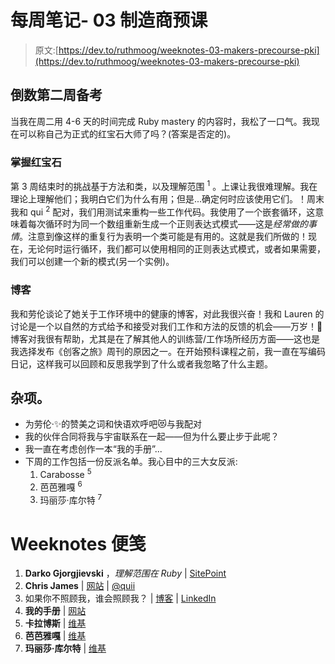 # 每周笔记- 03 制造商预课

> 原文:[https://dev.to/ruthmoog/weeknotes-03-makers-precourse-pki](https://dev.to/ruthmoog/weeknotes-03-makers-precourse-pki)

## [](#the-penultimate-prep-week)倒数第二周备考

当我在周二用 4-6 天的时间完成 Ruby mastery 的内容时，我松了一口气。我现在可以称自己为正式的红宝石大师了吗？(答案是否定的)。

### [](#mastering-ruby)掌握红宝石

第 3 周结束时的挑战基于方法和类，以及理解范围 <sup>1</sup> 。上课让我很难理解。我在理论上理解他们；我明白它们为什么有用；但是...确定何时应该使用它们。！周末我和 qui <sup>2</sup> 配对，我们用测试来重构一些工作代码。我使用了一个嵌套循环，这意味着每次循环时为同一个数组重新生成一个正则表达式模式——这是*经常做的事情*。注意到像这样的重复行为表明一个类可能是有用的。这就是我们所做的！现在，无论何时运行循环，我们都可以使用相同的正则表达式模式，或者如果需要，我们可以创建一个新的模式(另一个实例)。

### [](#bloggin)博客

我和劳伦谈论了她关于工作环境中的健康的博客，对此我很兴奋！我和 Lauren 的讨论是一个以自然的方式给予和接受对我们工作和方法的反馈的机会——万岁！🦄
博客对我很有帮助，尤其是在了解其他人的训练营/工作场所经历方面——这也是我选择发布《创客之旅》周刊的原因之一。在开始预科课程之前，我一直在写编码日记，这样我可以回顾和反思我学到了什么或者我忽略了什么主题。

## [](#misc)杂项。

*   为劳伦·✨的赞美之词和快语欢呼吧😻与我配对
*   我的伙伴合同将我与宇宙联系在一起——但为什么要止步于此呢？
*   我一直在考虑创作一本“我的手册”...
*   下周的工作包括一份反派名单。我心目中的三大女反派:
    1.  Carabosse <sup>5</sup>
    2.  芭芭雅嘎 <sup>6</sup>
    3.  玛丽莎·库尔特 <sup>7</sup>

# [](#weeknotes-notes)Weeknotes 便笺

1.  **Darko Gjorgjievski** ，*理解范围在 Ruby* | [SitePoint](https://www.sitepoint.com/understanding-scope-in-ruby/)
2.  **Chris James** | [网站](https://www.quii.dev) | [@quii](https://twitter.com/quii)
3.  如果你不照顾我，谁会照顾我？ | [博客](https://medium.com/@lauren_69244/if-you-wont-look-after-me-who-will-eb9064857dee) | [LinkedIn](https://www.linkedin.com/in/1laurenlindsey/)
4.  **我的手册** | [网站](https://manualofme.co/)
5.  **卡拉博斯** | [维基](https://en.wikipedia.org/wiki/Wicked_fairy_godmother)
6.  **芭芭雅嘎** | [维基](https://en.wikipedia.org/wiki/Baba_Yaga)
7.  **玛丽莎·库尔特** | [维基](https://en.wikipedia.org/wiki/Marisa_Coulter)